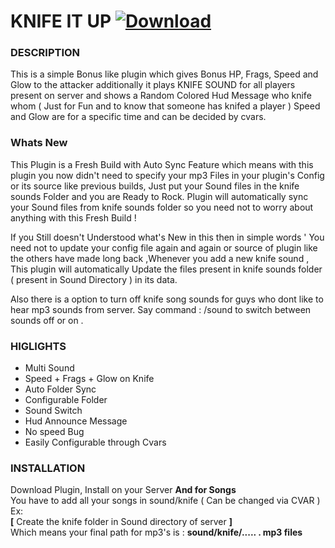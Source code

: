 # KNIFE IT UP [![Download](https://img.shields.io/badge/Knife%20It%20Up-3.0.5-brightgreen.svg)](https://github.com/xpt1x/Knife-it-up/archive/master.zip)

### DESCRIPTION
This is a simple Bonus like plugin which gives Bonus HP, Frags, Speed and Glow to the attacker additionally it plays KNIFE SOUND for all players present on server and shows a Random Colored Hud Message who knife whom ( Just for Fun and to know that someone has knifed a player ) Speed and Glow are for a specific time and can be decided by cvars.

### Whats New
This Plugin is a Fresh Build with Auto Sync Feature which means with this plugin you now didn't need to specify your mp3 Files in your plugin's Config or its source like previous builds, Just put your Sound files in the knife sounds Folder and you are Ready to Rock. Plugin will automatically sync your Sound files from knife sounds folder so you need not to worry about anything with this Fresh Build !

If you Still doesn't Understood what's New in this then in simple words ' You need not to update your config file again and again or source of plugin like the others have made long back ,Whenever you add a new knife sound , This plugin will automatically Update the files present in knife sounds folder ( present in Sound Directory ) in its data.

Also there is a option to turn off knife song sounds for guys who dont like to hear mp3 sounds from server. Say command : /sound to switch between sounds off or on .

### HIGLIGHTS
- Multi Sound
- Speed + Frags + Glow on Knife
- Auto Folder Sync
- Configurable Folder
- Sound Switch
- Hud Announce Message
- No speed Bug
- Easily Configurable through Cvars

### INSTALLATION 
Download Plugin, Install on your Server
**And for Songs**<br>
You have to add all your songs in sound/knife ( Can be changed via CVAR )<br>
Ex: <br>
**[** Create the knife folder in Sound directory of server **]**<br>
Which means your final path for mp3's is : **sound/knife/..... . mp3 files**
